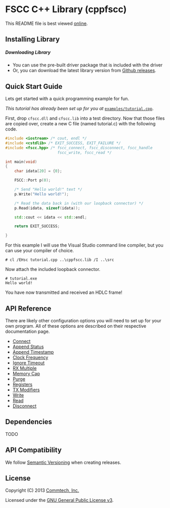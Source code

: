 # FSCC C++ Library (cppfscc)
This README file is best viewed [online](http://github.com/commtech/cppfscc/).

## Installing Library

##### Downloading Library
- You can use the pre-built driver package that is included with the driver
- Or, you can download the latest library version from
[Github releases](https://github.com/commtech/cppfscc/releases).


## Quick Start Guide

Lets get started with a quick programming example for fun.

_This tutorial has already been set up for you at_ 
[`examples/tutorial.cpp`](https://github.com/commtech/cppfscc/tree/master/examples/tutorial.cpp).

First, drop `cfscc.dll` and `cfscc.lib` into a test directory. Now that those files are 
copied over, create a new C file (named tutorial.c) with the following code.

```c++
#include <iostream> /* cout, endl */
#include <cstdlib> /* EXIT_SUCCESS, EXIT_FAILURE */
#include <fscc.hpp> /* fscc_connect, fscc_disconnect, fscc_handle
                       fscc_write, fscc_read */

int main(void)
{
	char idata[20] = {0};

    FSCC::Port p(0);

	/* Send "Hello world!" text */
	p.Write("Hello world!");

	/* Read the data back in (with our loopback connector) */
	p.Read(idata, sizeof(idata));

	std::cout << idata << std::endl;

	return EXIT_SUCCESS;

}
```

For this example I will use the Visual Studio command line compiler, but
you can use your compiler of choice.

```
# cl /EHsc tutorial.cpp ..\cppfscc.lib /I ..\src
```

Now attach the included loopback connector.

```
# tutorial.exe
Hello world!
```

You have now transmitted and received an HDLC frame! 


## API Reference

There are likely other configuration options you will need to set up for your 
own program. All of these options are described on their respective documentation page.

- [Connect](https://github.com/commtech/cppfscc/blob/master/docs/connect.md)
- [Append Status](https://github.com/commtech/cppfscc/blob/master/docs/append-status.md)
- [Append Timestamp](https://github.com/commtech/cppfscc/blob/master/docs/append-timestamp.md)
- [Clock Frequency](https://github.com/commtech/cppfscc/blob/master/docs/clock-frequency.md)
- [Ignore Timeout](https://github.com/commtech/cppfscc/blob/master/docs/ignore-timeout.md)
- [RX Multiple](https://github.com/commtech/cppfscc/blob/master/docs/rx-multiple.md)
- [Memory Cap](https://github.com/commtech/cppfscc/blob/master/docs/memory-cap.md)
- [Purge](https://github.com/commtech/cppfscc/blob/master/docs/purge.md)
- [Registers](https://github.com/commtech/cppfscc/blob/master/docs/registers.md)
- [TX Modifiers](https://github.com/commtech/cppfscc/blob/master/docs/tx-modifiers.md)
- [Write](https://github.com/commtech/cppfscc/blob/master/docs/sync-write.md)
- [Read](https://github.com/commtech/cppfscc/blob/master/docs/sync-read.md)
- [Disconnect](https://github.com/commtech/cppfscc/blob/master/docs/disconnect.md)


## Dependencies
TODO


## API Compatibility
We follow [Semantic Versioning](http://semver.org/) when creating releases.


## License

Copyright (C) 2013 [Commtech, Inc.](http://commtech-fastcom.com)

Licensed under the [GNU General Public License v3](http://www.gnu.org/licenses/gpl.txt).
